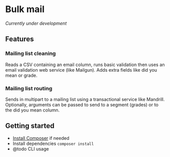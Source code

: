 # Bulk mail

_Currently under development_

## Features

### Mailing list cleaning 

Reads a CSV containing an email column, runs basic validation then uses an email validation web service (like Mailgun).
Adds extra fields like did you mean or grade.

### Mailing list routing

Sends in multipart to a mailing list using a transactional service like Mandrill.
Optionally, arguments can be passed to send to a segment (grades) or to the did you mean column.

## Getting started

* [Install Composer](https://getcomposer.org/doc/00-intro.md#system-requirements) if needed 
* Install dependencies `composer install`
* @todo CLI usage
